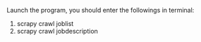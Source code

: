 Launch the program, you should enter the followings in terminal:
1. scrapy crawl joblist
2. scrapy crawl jobdescription

